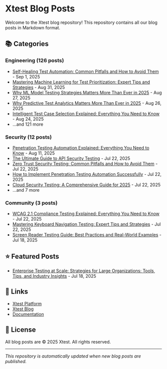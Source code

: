 # Xtest Blog Posts

Welcome to the Xtest blog repository! This repository contains all our blog posts in Markdown format.

## 📚 Categories

### Engineering (126 posts)

- [Self-Healing Test Automation: Common Pitfalls and How to Avoid Them](posts/2025/2025-09-01-self-healing-test-automation-common-pitfalls-and-how-to-avoid-them.md) - Sep 1, 2025
- [Mastering Machine Learning for Test Prioritization: Expert Tips and Strategies](posts/2025/2025-08-31-mastering-machine-learning-for-test-prioritization-expert-tips-and-strategies.md) - Aug 31, 2025
- [Why ML Model Testing Strategies Matters More Than Ever in 2025](posts/2025/2025-08-27-why-ml-model-testing-strategies-matters-more-than-ever-in-2025.md) - Aug 27, 2025
- [Why Predictive Test Analytics Matters More Than Ever in 2025](posts/2025/2025-08-26-why-predictive-test-analytics-matters-more-than-ever-in-2025.md) - Aug 26, 2025
- [Intelligent Test Case Selection Explained: Everything You Need to Know](posts/2025/2025-08-24-intelligent-test-case-selection-explained-everything-you-need-to-know.md) - Aug 24, 2025
- ...and 121 more

### Security (12 posts)

- [Penetration Testing Automation Explained: Everything You Need to Know](posts/2025/2025-08-11-penetration-testing-automation-explained-everything-you-need-to-know.md) - Aug 11, 2025
- [The Ultimate Guide to API Security Testing](posts/2025/2025-07-22-the-ultimate-guide-to-api-security-testing.md) - Jul 22, 2025
- [Zero Trust Security Testing: Common Pitfalls and How to Avoid Them](posts/2025/2025-07-22-zero-trust-security-testing-common-pitfalls-and-how-to-avoid-them.md) - Jul 22, 2025
- [How to Implement Penetration Testing Automation Successfully](posts/2025/2025-07-22-how-to-implement-penetration-testing-automation-successfully.md) - Jul 22, 2025
- [Cloud Security Testing: A Comprehensive Guide for 2025](posts/2025/2025-07-22-cloud-security-testing-a-comprehensive-guide-for-2025.md) - Jul 22, 2025
- ...and 7 more

### Community (3 posts)

- [WCAG 2.1 Compliance Testing Explained: Everything You Need to Know](posts/2025/2025-07-22-wcag-21-compliance-testing-explained-everything-you-need-to-know.md) - Jul 22, 2025
- [Mastering Keyboard Navigation Testing: Expert Tips and Strategies](posts/2025/2025-07-22-mastering-keyboard-navigation-testing-expert-tips-and-strategies.md) - Jul 22, 2025
- [Screen Reader Testing Guide: Best Practices and Real-World Examples](posts/2025/2025-07-18-screen-reader-testing-guide-best-practices-and-real-world-examples.md) - Jul 18, 2025

## ⭐ Featured Posts

- [Enterprise Testing at Scale: Strategies for Large Organizations: Tools, Tips, and Industry Insights](posts/2025/2025-07-18-enterprise-testing-at-scale-strategies-for-large-organizations-tools-tips-and-industry-insights.md) - Jul 18, 2025

## 🔗 Links

- [Xtest Platform](https://xtest.io)
- [Xtest Blog](https://xtest.io/blog)
- [Documentation](https://xtest.io/docs)

## 📝 License

All blog posts are © 2025 Xtest. All rights reserved.

---

*This repository is automatically updated when new blog posts are published.*
